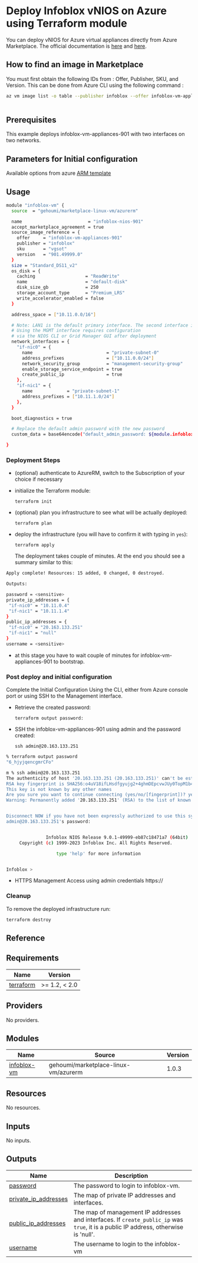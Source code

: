 # Deploy Infoblox vNIOS on Azure using Terraform module

You can deploy vNIOS for Azure virtual appliances directly from Azure Marketplace. The official documentation is [here](https://docs.infoblox.com/space/vniosazure/37486729/Deploying+vNIOS+for+Azure+from+the+Marketplace) and [here](https://insights.infoblox.com/resources-deployment-guides/infoblox-deployment-guide-infoblox-vnios-for-microsoft-azure).


##  How to find an image in Marketplace

You must first obtain the following IDs from : Offer, Publisher, SKU, and Version. 
This can be done from Azure CLI using the following command  :

```bash
az vm image list -o table --publisher infoblox --offer infoblox-vm-appliances-901 --all
  
```

## Prerequisites

This example deploys infoblox-vm-appliances-901 with two interfaces on two networks.

## Parameters for Initial configuration
Available options from azure [ARM template](https://github.com/infobloxopen/infoblox-azure-templates/blob/master/main/mainTemplate.json#L471)

## Usage

```bash
module "infoblox-vm" {
  source  = "gehoumi/marketplace-linux-vm/azurerm"

  name                         = "infoblox-nios-901"
  accept_marketplace_agreement = true
  source_image_reference = {
    offer     = "infoblox-vm-appliances-901"
    publisher = "infoblox"
    sku       = "vgsot"
    version   = "901.49999.0"
  }
  size = "Standard_DS11_v2"
  os_disk = {
    caching                   = "ReadWrite"
    name                      = "default-disk"
    disk_size_gb              = 250
    storage_account_type      = "Premium_LRS"
    write_accelerator_enabled = false
  }

  address_space = ["10.11.0.0/16"]

  # Note: LAN1 is the default primary interface. The second interface is MGMT. 
  # Using the MGMT interface requires configuration
  # via the NIOS CLI or Grid Manager GUI after deployment
  network_interfaces = {
    "if-nic0" = {
      name                            = "private-subnet-0"
      address_prefixes                = ["10.11.0.0/24"]
      network_security_group          = "management-security-group"
      enable_storage_service_endpoint = true
      create_public_ip                = true
    },
    "if-nic1" = {
      name             = "private-subnet-1"
      address_prefixes = ["10.11.1.0/24"]
    },
  }

  boot_diagnostics = true

  # Replace the default admin password with the new password
  custom_data = base64encode("default_admin_password: ${module.infoblox-vm.password}\n")

}
```

### Deployment Steps

* (optional) authenticate to AzureRM, switch to the Subscription of your choice if necessary
* initialize the Terraform module:

      terraform init

* (optional) plan you infrastructure to see what will be actually deployed:

      terraform plan

* deploy the infrastructure (you will have to confirm it with typing in `yes`):

      terraform apply

  The deployment takes couple of minutes. At the end you should see a summary similar to this:

 ```bash
Apply complete! Resources: 15 added, 0 changed, 0 destroyed.

Outputs:

password = <sensitive>
private_ip_addresses = {
  "if-nic0" = "10.11.0.4"
  "if-nic1" = "10.11.1.4"
}
public_ip_addresses = {
  "if-nic0" = "20.163.133.251"
  "if-nic1" = "null"
}
username = <sensitive>

 ```

* at this stage you have to wait couple of minutes for infoblox-vm-appliances-901 to bootstrap.

### Post deploy and initial configuration

Complete the Initial Configuration Using the CLI, either from Azure console port or using SSH to the Management interface. 

* Retrieve the created password:

      terraform output password:
    

* SSH the infoblox-vm-appliances-901 using admin and the password created:

      ssh admin@20.163.133.251

```bash
% terraform output password
"6_hjyjqencgmrCFo"

m % ssh admin@20.163.133.251
The authenticity of host '20.163.133.251 (20.163.133.251)' can't be established.
RSA key fingerprint is SHA256:o4uV18ifLHsdfgyujg2+4ghmDEpcvwJUy0TopM1b4.
This key is not known by any other names
Are you sure you want to continue connecting (yes/no/[fingerprint])? yes
Warning: Permanently added '20.163.133.251' (RSA) to the list of known hosts.


Disconnect NOW if you have not been expressly authorized to use this system.
admin@20.163.133.251's password: 


               Infoblox NIOS Release 9.0.1-49999-eb87c18471a7 (64bit)
     Copyright (c) 1999-2023 Infoblox Inc. All Rights Reserved.

                   type 'help' for more information


Infoblox > 

```

* HTTPS Management Access using admin credentials
    https://<management public ip>

### Cleanup

To remove the deployed infrastructure run:

```sh
terraform destroy
```

## Reference
<!-- BEGIN_TF_DOCS -->
## Requirements

| Name | Version |
|------|---------|
| <a name="requirement_terraform"></a> [terraform](#requirement\_terraform) | >= 1.2, < 2.0 |

## Providers

No providers.

## Modules

| Name | Source | Version |
|------|--------|---------|
| <a name="module_infoblox-vm"></a> [infoblox-vm](#module\_infoblox-vm) | gehoumi/marketplace-linux-vm/azurerm | 1.0.3 |

## Resources

No resources.

## Inputs

No inputs.

## Outputs

| Name | Description |
|------|-------------|
| <a name="output_password"></a> [password](#output\_password) | The password to login to infoblox-vm. |
| <a name="output_private_ip_addresses"></a> [private\_ip\_addresses](#output\_private\_ip\_addresses) | The map of private IP addresses and interfaces. |
| <a name="output_public_ip_addresses"></a> [public\_ip\_addresses](#output\_public\_ip\_addresses) | The map of management IP addresses and interfaces. If `create_public_ip` was `true`, it is a public IP address, otherwise is 'null'. |
| <a name="output_username"></a> [username](#output\_username) | The username to login to the infoblox-vm |
<!-- END_TF_DOCS -->
